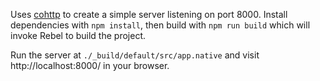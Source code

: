 Uses [cohttp](https://github.com/mirage/ocaml-cohttp) to create a
simple server listening on port 8000. Install dependencies with `npm
install`, then build with `npm run build` which will invoke Rebel to
build the project.

Run the server at `./_build/default/src/app.native` and visit
http://localhost:8000/ in your browser.